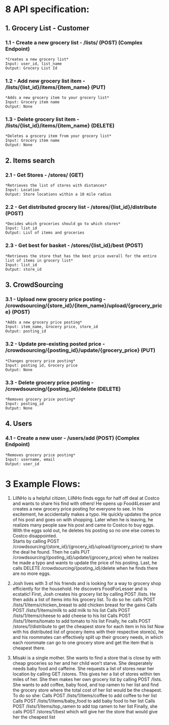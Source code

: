 # 8 API specification: 
## 1. Grocery List - Customer
### 1.1 - Create a new grocery list - /lists/ (POST) (Complex Endpoint)
	*Creates a new grocery list*
	Input: user_id, list_name 
	Output: Grocery List Id
### 1.2 - Add new grocery list item - /lists/{list_id}/items/{item_name} (PUT)
	*Adds a new grocery item to your grocery list*
	Input: Grocery item name
	Output: None
### 1.3 - Delete grocery list item - /lists/{list_id}/items/{item_name} (DELETE)
	*Deletes a grocery item from your grocery list*
	Input: Grocery item name
	Output: None

## 2. Items search
### 2.1 - Get Stores - /stores/ (GET)
	*Retrieves the list of stores with distances*
	Input: Location
	Output: Store locations within a 10 mile radius
### 2.2 - Get distributed grocery list - /stores/{list_id}/distribute (POST)
	*Decides which groceries should go to which stores*
	Input: list_id
	Output: List of items and groceries 
### 2.3 - Get best for basket - /stores/{list_id}/best (POST)
	*Retrieves the store that has the best price overall for the entire list of items in grocery list*
	Input: list_id
	Output: store_id

## 3. CrowdSourcing
### 3.1 - Upload new grocery price posting - /crowdsourcing/{store_id}/{item_name}/upload/{grocery_price} (POST)
	*Adds a new grocery price posting*
	Input: item_name, Grocery price, store_id
	Output: posting_id
### 3.2 - Update pre-existing posted price - /crowdsourcing/{posting_id}/update/{grocery_price} (PUT)
	*Changes grocery price posting* 
	Input: posting id, Grocery price
	Output: None
### 3.3 - Delete grocery price posting - /crowdsourcing/{posting_id}/delete (DELETE)
	*Removes grocery price posting*
	Input: posting_id
	Output: None

 ## 4. Users
 ### 4.1 - Create a new user - /users/add (POST) (Complex Endpoint)
 	*Removes grocery price posting*
	Input: username, email
	Output: user_id

# 3 Example Flows:
1. LilNHo is a helpful citizen, LilNHo finds eggs for half off deal at Costco and wants to share his find with others! He opens up Food4Lesser and creates a new grocery price posting for everyone to see. In his excitement, he accidentally makes a typo. He quickly updates the price of his post and goes on with shopping. Later when he is leaving, he realizes many people saw his post and came to Costco to buy eggs. With the eggs sold out, he deletes his posting so no one else comes to Costco disappointed.  
Starts by calling POST /crowdsourcing/{store_id}/{grocery_id}/upload/{grocery_price} to share the deal he found.
Then he calls PUT /crowdsourcing/{posting_id}/update/{grocery_price} when he realizes he made a typo and wants to update the price of his posting.
Last, he calls DELETE /crowdsourcing/{posting_id}/delete when he finds there are no more eggs.

1. Josh lives with 3 of his friends and is looking for a way to grocery shop efficiently for the household. He discovers FoodForLesser and is ecstatic! First, Josh creates his grocery list by calling POST /lists. He then adds a list of items into his grocery list.
To do so he:
calls POST /lists/1/items/chicken_breast to add chicken breast for the gains 
Calls POST /lists/1/items/milk to add milk to his list 
Calls POST /lists/1/items/cheese to add cheese to his list 
Calls POST /lists/1/items/tomato to add tomato to his list 
Finally, he calls POST /stores/1/distribute to get the cheapest store for each item in his list
Now with his distributed list of grocery items with their respective store(s), he and his roommates can effectively split up their grocery needs, in which each roommate can go to one grocery store and get the item that is cheapest there. 

1. Misaki is a single mother. She wants to find a store that is close by with cheap groceries so her and her child won’t starve. She desperately needs baby food and caffeine. She requests a list of stores near her location by calling GET /stores. This gives her a list of stores within ten miles of her. She then makes her own grocery list by calling POST /lists. She wants to add coffee, baby food, and top ramen to her list and find the grocery store where the total cost of her list would be the cheapest. 
To do so she:
Calls POST /lists/1/items/coffee to add coffee to her list
Calls POST /lists/1/items/baby_food to add baby food to her list
Calls POST /lists/1/items/top_ramen to add top ramen to her list
Finally, she calls POST /stores/1/best which will give her the store that would give her the cheapest list
